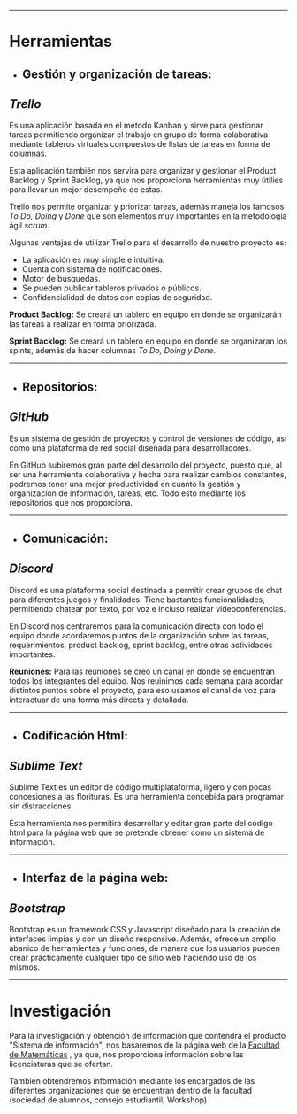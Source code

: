 ***
# **Herramientas**

* ## Gestión y organización de tareas:

## *Trello*

Es una aplicación basada en el método Kanban y sirve para gestionar tareas permitiendo organizar el trabajo en grupo de forma colaborativa mediante tableros virtuales compuestos de listas de tareas en forma de columnas.

Esta aplicación también nos servira para organizar y gestionar el Product Backlog y Sprint Backlog, ya que nos proporciona herramientas muy útilies para llevar un mejor desempeño de estas. 

Trello nos permite organizar y priorizar tareas, además maneja los famosos *To Do, Doing* y *Done* que son elementos muy importantes en la metodología ágil *scrum*.

Algunas ventajas de utilizar Trello para el desarrollo de nuestro proyecto es:

* La aplicación es muy simple e intuitiva.
* Cuenta con sistema de notificaciones.
* Motor de búsquedas.
* Se pueden publicar tableros privados o públicos.
* Confidencialidad de datos con copias de seguridad.

**Product Backlog:** Se creará un tablero en equipo en donde se organizarán las tareas a realizar en forma priorizada.

**Sprint Backlog:** Se creará un tablero en equipo en donde se organizaran los spints, además de hacer columnas *To Do, Doing y Done*.
***
* ## Repositorios:

## *GitHub*
Es un sistema de gestión de proyectos y control de versiones de código, así como una plataforma de red social diseñada para desarrolladores.

En GitHub subiremos gran parte del desarrollo del proyecto, puesto que, al ser una herramienta colaborativa y hecha para realizar cambios constantes, podremos tener una mejor productividad en cuanto la gestión y organizacíon de información, tareas, etc. Todo esto mediante los repositorios que nos proporciona. 
***

* ## Comunicación:

## *Discord*
Discord es una plataforma social destinada a permitir crear grupos de chat para diferentes juegos y finalidades. Tiene bastantes funcionalidades, permitiendo chatear por texto, por voz e incluso realizar videoconferencias.

En Discord nos centraremos para la comunicación directa con todo el equipo donde acordaremos puntos de la organización sobre las tareas, requerimientos, product backlog, sprint backlog, entre otras actividades importantes. 

 **Reuniones:** Para las reuniones se creo un canal en donde se encuentran todos los integrantes del equipo. Nos reuinimos cada semana para acordar distintos puntos sobre el proyecto, para eso usamos el canal de voz para interactuar de una forma más directa y detallada. 
***
* ## Codificación Html:

## *Sublime Text*
Sublime Text es un editor de código multiplataforma, ligero y con pocas concesiones a las florituras. Es una herramienta concebida para programar sin distracciones.

Esta herramienta nos permitira desarrollar y editar gran parte del código html para la página web que se pretende obtener como un sistema de información.

***
* ## Interfaz de la página web:

## *Bootstrap*
Bootstrap es un framework CSS y Javascript diseñado para la creación de interfaces limpias y con un diseño responsive. Además, ofrece un amplio abanico de herramientas y funciones, de manera que los usuarios pueden crear prácticamente cualquier tipo de sitio web haciendo uso de los mismos.


***
# **Investigación**

Para la investigación y obtención de información que contendra el producto "Sistema de información", nos basaremos de la página web de la [Facultad de Matemáticas](https://www.matematicas.uady.mx/ "Click aquí") , ya que, nos proporciona información sobre las licenciaturas que se ofertan.

Tambien obtendremos información mediante los encargados de las diferentes organizaciones que se encuentran dentro de la facultad (sociedad de alumnos, consejo estudiantil, Workshop)
